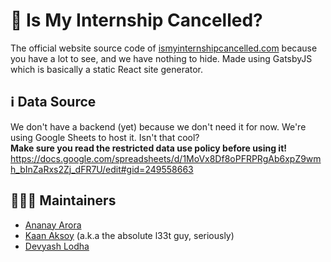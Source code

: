 # 🤔  Is My Internship Cancelled?

The official website source code of [ismyinternshipcancelled.com](https://ismyinternshipcancelled.com) because you have a lot to see, and we have nothing to hide. Made using GatsbyJS which is basically a static React site generator.


## ℹ  Data Source
We don't have a backend (yet) because we don't need it for now. We're using Google Sheets to host it. Isn't that cool?
<br />
**Make sure you read the restricted data use policy before using it!**
https://docs.google.com/spreadsheets/d/1MoVx8Df8oPFRPRgAb6xpZ9wmh_bInZaRxs2Zj_dFR7U/edit#gid=249558663

## 👨🏻‍💻  Maintainers

- [Ananay Arora](https://ananayarora.com)
- [Kaan Aksoy](https://aksoy.io) (a.k.a the absolute l33t guy, seriously)
- [Devyash Lodha](https://devyashis.me) 
